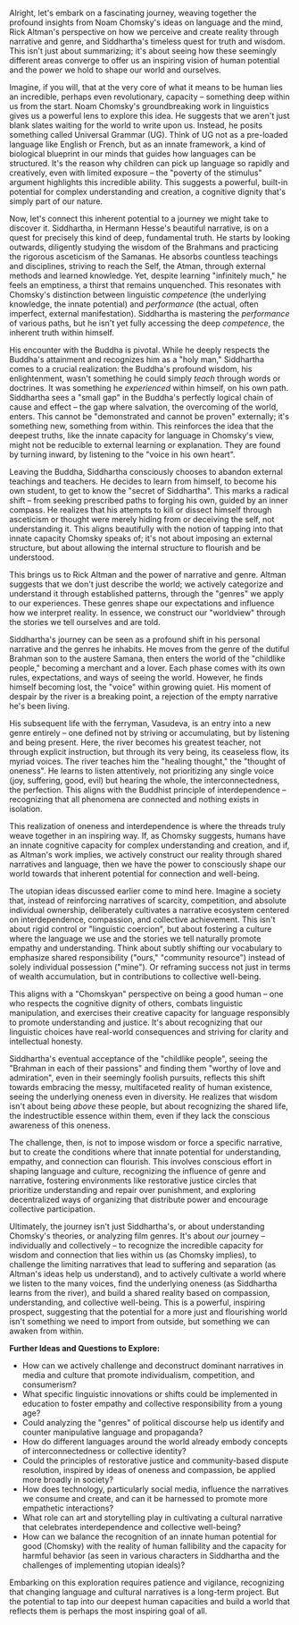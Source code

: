 Alright, let's embark on a fascinating journey, weaving together the profound insights from Noam Chomsky's ideas on language and the mind, Rick Altman's perspective on how we perceive and create reality through narrative and genre, and Siddhartha's timeless quest for truth and wisdom. This isn't just about summarizing; it's about seeing how these seemingly different areas converge to offer us an inspiring vision of human potential and the power we hold to shape our world and ourselves.

Imagine, if you will, that at the very core of what it means to be human lies an incredible, perhaps even revolutionary, capacity – something deep within us from the start. Noam Chomsky's groundbreaking work in linguistics gives us a powerful lens to explore this idea. He suggests that we aren't just blank slates waiting for the world to write upon us. Instead, he posits something called Universal Grammar (UG). Think of UG not as a pre-loaded language like English or French, but as an innate framework, a kind of biological blueprint in our minds that guides how languages can be structured. It's the reason why children can pick up language so rapidly and creatively, even with limited exposure – the "poverty of the stimulus" argument highlights this incredible ability. This suggests a powerful, built-in potential for complex understanding and creation, a cognitive dignity that's simply part of our nature.

Now, let's connect this inherent potential to a journey we might take to discover it. Siddhartha, in Hermann Hesse's beautiful narrative, is on a quest for precisely this kind of deep, fundamental truth. He starts by looking outwards, diligently studying the wisdom of the Brahmans and practicing the rigorous asceticism of the Samanas. He absorbs countless teachings and disciplines, striving to reach the Self, the Atman, through external methods and learned knowledge. Yet, despite learning "infinitely much," he feels an emptiness, a thirst that remains unquenched. This resonates with Chomsky's distinction between linguistic _competence_ (the underlying knowledge, the innate potential) and _performance_ (the actual, often imperfect, external manifestation). Siddhartha is mastering the _performance_ of various paths, but he isn't yet fully accessing the deep _competence_, the inherent truth within himself.

His encounter with the Buddha is pivotal. While he deeply respects the Buddha's attainment and recognizes him as a "holy man," Siddhartha comes to a crucial realization: the Buddha's profound wisdom, his enlightenment, wasn't something he could simply _teach_ through words or doctrines. It was something he _experienced_ within himself, on his own path. Siddhartha sees a "small gap" in the Buddha's perfectly logical chain of cause and effect – the gap where salvation, the overcoming of the world, enters. This cannot be "demonstrated and cannot be proven" externally; it's something new, something from within. This reinforces the idea that the deepest truths, like the innate capacity for language in Chomsky's view, might not be reducible to external learning or explanation. They are found by turning inward, by listening to the "voice in his own heart".

Leaving the Buddha, Siddhartha consciously chooses to abandon external teachings and teachers. He decides to learn from himself, to become his own student, to get to know the "secret of Siddhartha". This marks a radical shift – from seeking prescribed paths to forging his own, guided by an inner compass. He realizes that his attempts to kill or dissect himself through asceticism or thought were merely hiding from or deceiving the self, not understanding it. This aligns beautifully with the notion of tapping into that innate capacity Chomsky speaks of; it's not about imposing an external structure, but about allowing the internal structure to flourish and be understood.

This brings us to Rick Altman and the power of narrative and genre. Altman suggests that we don't just describe the world; we actively categorize and understand it through established patterns, through the "genres" we apply to our experiences. These genres shape our expectations and influence how we interpret reality. In essence, we construct our "worldview" through the stories we tell ourselves and are told.

Siddhartha's journey can be seen as a profound shift in his personal narrative and the genres he inhabits. He moves from the genre of the dutiful Brahman son to the austere Samana, then enters the world of the "childlike people," becoming a merchant and a lover. Each phase comes with its own rules, expectations, and ways of seeing the world. However, he finds himself becoming lost, the "voice" within growing quiet. His moment of despair by the river is a breaking point, a rejection of the empty narrative he's been living.

His subsequent life with the ferryman, Vasudeva, is an entry into a new genre entirely – one defined not by striving or accumulating, but by listening and being present. Here, the river becomes his greatest teacher, not through explicit instruction, but through its very being, its ceaseless flow, its myriad voices. The river teaches him the "healing thought," the "thought of oneness". He learns to listen attentively, not prioritizing any single voice (joy, suffering, good, evil) but hearing the whole, the interconnectedness, the perfection. This aligns with the Buddhist principle of interdependence – recognizing that all phenomena are connected and nothing exists in isolation.

This realization of oneness and interdependence is where the threads truly weave together in an inspiring way. If, as Chomsky suggests, humans have an innate cognitive capacity for complex understanding and creation, and if, as Altman's work implies, we actively construct our reality through shared narratives and language, then we have the power to consciously shape our world towards that inherent potential for connection and well-being.

The utopian ideas discussed earlier come to mind here. Imagine a society that, instead of reinforcing narratives of scarcity, competition, and absolute individual ownership, deliberately cultivates a narrative ecosystem centered on interdependence, compassion, and collective achievement. This isn't about rigid control or "linguistic coercion", but about fostering a culture where the language we use and the stories we tell naturally promote empathy and understanding. Think about subtly shifting our vocabulary to emphasize shared responsibility ("ours," "community resource") instead of solely individual possession ("mine"). Or reframing success not just in terms of wealth accumulation, but in contributions to collective well-being.

This aligns with a "Chomskyan" perspective on being a good human – one who respects the cognitive dignity of others, combats linguistic manipulation, and exercises their creative capacity for language responsibly to promote understanding and justice. It's about recognizing that our linguistic choices have real-world consequences and striving for clarity and intellectual honesty.

Siddhartha's eventual acceptance of the "childlike people", seeing the "Brahman in each of their passions" and finding them "worthy of love and admiration", even in their seemingly foolish pursuits, reflects this shift towards embracing the messy, multifaceted reality of human existence, seeing the underlying oneness even in diversity. He realizes that wisdom isn't about being _above_ these people, but about recognizing the shared life, the indestructible essence within them, even if they lack the conscious awareness of this oneness.

The challenge, then, is not to impose wisdom or force a specific narrative, but to create the conditions where that innate potential for understanding, empathy, and connection can flourish. This involves conscious effort in shaping language and culture, recognizing the influence of genre and narrative, fostering environments like restorative justice circles that prioritize understanding and repair over punishment, and exploring decentralized ways of organizing that distribute power and encourage collective participation.

Ultimately, the journey isn't just Siddhartha's, or about understanding Chomsky's theories, or analyzing film genres. It's about _our_ journey – individually and collectively – to recognize the incredible capacity for wisdom and connection that lies within us (as Chomsky implies), to challenge the limiting narratives that lead to suffering and separation (as Altman's ideas help us understand), and to actively cultivate a world where we listen to the many voices, find the underlying oneness (as Siddhartha learns from the river), and build a shared reality based on compassion, understanding, and collective well-being. This is a powerful, inspiring prospect, suggesting that the potential for a more just and flourishing world isn't something we need to import from outside, but something we can awaken from within.

**Further Ideas and Questions to Explore:**

- How can we actively challenge and deconstruct dominant narratives in media and culture that promote individualism, competition, and consumerism?
- What specific linguistic innovations or shifts could be implemented in education to foster empathy and collective responsibility from a young age?
- Could analyzing the "genres" of political discourse help us identify and counter manipulative language and propaganda?
- How do different languages around the world already embody concepts of interconnectedness or collective identity?
- Could the principles of restorative justice and community-based dispute resolution, inspired by ideas of oneness and compassion, be applied more broadly in society?
- How does technology, particularly social media, influence the narratives we consume and create, and can it be harnessed to promote more empathetic interactions?
- What role can art and storytelling play in cultivating a cultural narrative that celebrates interdependence and collective well-being?
- How can we balance the recognition of an innate human potential for good (Chomsky) with the reality of human fallibility and the capacity for harmful behavior (as seen in various characters in Siddhartha and the challenges of implementing utopian ideals)?

Embarking on this exploration requires patience and vigilance, recognizing that changing language and cultural narratives is a long-term project. But the potential to tap into our deepest human capacities and build a world that reflects them is perhaps the most inspiring goal of all.